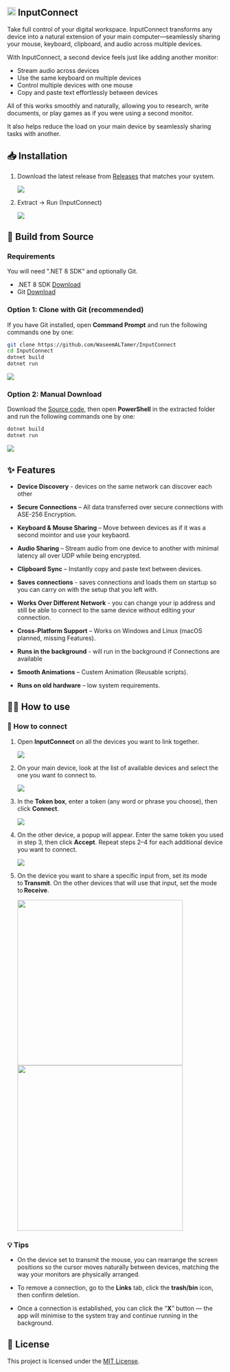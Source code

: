## <img src="READMEIMAGES/icon.ico" width="20"></img> InputConnect

Take full control of your digital workspace. InputConnect transforms any device into a natural extension of your main computer—seamlessly sharing your mouse, keyboard, clipboard, and audio across multiple devices.

With InputConnect, a second device feels just like adding another monitor:
- Stream audio across devices
- Use the same keyboard on multiple devices
- Control multiple devices with one mouse
- Copy and paste text effortlessly between devices


All of this works smoothly and naturally, allowing you to research, write documents, or play games as if you were using a second monitor.

It also helps reduce the load on your main device by seamlessly sharing tasks with another.


## 📥 Installation

1. Download the latest release from [Releases](https://github.com/WaseemALTamer/InputConnect/releases) that matches your system.

    ![](READMEIMAGES/Howtodownload.gif)  

2. Extract -> Run (InputConnect)

    ![](READMEIMAGES/Extract.gif)  


## 📄 Build from Source

### Requirements
You will need ".NET 8 SDK" and optionally Git.

- .NET 8 SDK [Download](https://dotnet.microsoft.com/en-us/download/dotnet/8.0)
- Git [Download](https://git-scm.com/downloads)

### Option 1: Clone with Git (recommended)
If you have Git installed, open **Command Prompt** and run the following commands one by one:
```bash
git clone https://github.com/WaseemALTamer/InputConnect
cd InputConnect
dotnet build
dotnet run
```
![](READMEIMAGES/Option1.gif) 

### Option 2: Manual Download
Download the [Source code](https://github.com/WaseemALTamer/InputConnect), then open **PowerShell** in the extracted folder and run the following commands one by one:  
```bash
dotnet build
dotnet run
```
![](READMEIMAGES/Option2.gif) 





## ✨ Features

- **Device Discovery** - devices on the same network can discover each other


- **Secure Connections** – All data transferred over secure connections with ASE-256 Encryption.


-  **Keyboard & Mouse Sharing** – Move between devices as if it was a second mointor and use your keybaord.


- **Audio Sharing** – Stream audio from one device to another with minimal latency all over UDP while being encrypted.


- **Clipboard Sync** – Instantly copy and paste text between devices.  


- **Saves connections** - saves connections and loads them on startup so you can carry on with the setup that you left with.


- **Works Over Different Network** - you can change your ip address and still be able to connect to the same device without editing your connection.


- **Cross-Platform Support** – Works on Windows and Linux (macOS planned, missing Features).  


- **Runs in the background** - will run in the background if Connections are available 


- **Smooth Animations** – Custem Animation (Reusable scripts).


- **Runs on old hardware** – low system requirements.



## 👩‍💻 How to use

### 🔗 How to connect
1. Open **InputConnect** on all the devices you want to link together.

    ![](READMEIMAGES/Mainopen.gif)

2. On your main device, look at the list of available devices and select the one you want to connect to.

    ![](READMEIMAGES/Selectdevice.gif)

3. In the **Token box**, enter a token (any word or phrase you choose), then click **Connect**.

    ![](READMEIMAGES/Tokeninput.gif)

4. On the other device, a popup will appear. Enter the same token you used in step 3, then click **Accept**. Repeat steps 2–4 for each additional device you want to connect.

    ![](READMEIMAGES/Connecting.gif)

5. On the device you want to share a specific input from, set its mode to **Transmit**. On the other devices that will use that input, set the mode to **Receive**.

    <img src="READMEIMAGES/Send.gif" width="385"></img><img src="READMEIMAGES/Receive.gif" width="385"></img>


### 💡 Tips
- On the device set to transmit the mouse, you can rearrange the screen positions so the cursor moves naturally between devices, matching the way your monitors are physically arranged.

- To remove a connection, go to the **Links** tab, click the **trash/bin** icon, then confirm deletion.

- Once a connection is established, you can click the “**X**” button — the app will minimise to the system tray and continue running in the background.

## 📜 License

This project is licensed under the [MIT License](LICENSE).  